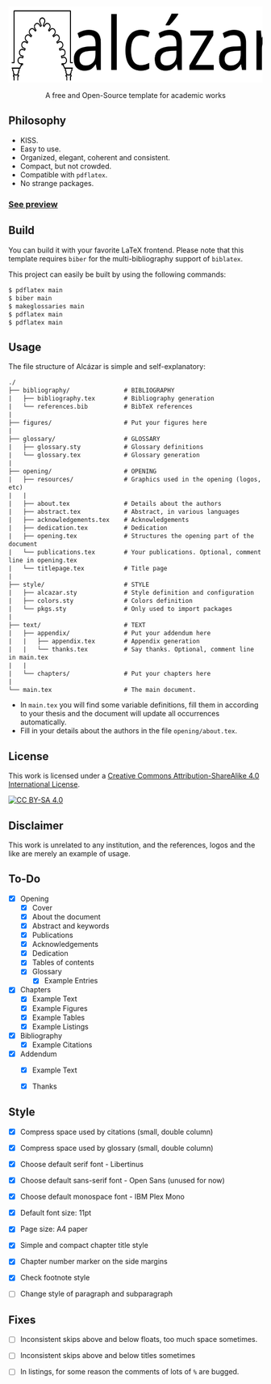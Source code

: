 <p align="center">
    <img src="opening/resources/logos/alcazar.svg" height=150px/>
</p>
<p align="center">A free and Open-Source template for academic works<p>




## Philosophy

- KISS.
- Easy to use.
- Organized, elegant, coherent and consistent.
- Compact, but not crowded.
- Compatible with `pdflatex`.
- No strange packages.


### [See preview](https://github.com/dpmj/alcazar/blob/main/main.pdf)


## Build

You can build it with your favorite LaTeX frontend. Please note that this template requires `biber` for the multi-bibliography support of `biblatex`.

This project can easily be built by using the following commands:

```
$ pdflatex main
$ biber main
$ makeglossaries main
$ pdflatex main
$ pdflatex main
```


## Usage

The file structure of Alcázar is simple and self-explanatory:

```
./
├── bibliography/               # BIBLIOGRAPHY
|   ├── bibliography.tex        # Bibliography generation
|   └── references.bib          # BibTeX references
|
├── figures/                    # Put your figures here
|
├── glossary/                   # GLOSSARY
|   ├── glossary.sty            # Glossary definitions
|   └── glossary.tex            # Glossary generation
|
├── opening/                    # OPENING
|   ├── resources/              # Graphics used in the opening (logos, etc)
|   |
|   ├── about.tex               # Details about the authors
|   ├── abstract.tex            # Abstract, in various languages
|   ├── acknowledgements.tex    # Acknowledgements
|   ├── dedication.tex          # Dedication
|   ├── opening.tex             # Structures the opening part of the document
|   └── publications.tex        # Your publications. Optional, comment line in opening.tex
|   └── titlepage.tex           # Title page
|
├── style/                      # STYLE
|   ├── alcazar.sty             # Style definition and configuration
|   ├── colors.sty              # Colors definition
|   └── pkgs.sty                # Only used to import packages
|
├── text/                       # TEXT
|   ├── appendix/               # Put your addendum here
|   |   ├── appendix.tex        # Appendix generation
|   |   └── thanks.tex          # Say thanks. Optional, comment line in main.tex
|   |
|   └── chapters/               # Put your chapters here
|
└── main.tex                    # The main document.
```

- In `main.tex` you will find some variable definitions, fill them in according to your thesis and the document will update all occurrences automatically.
- Fill in your details about the authors in the file `opening/about.tex`.


## License
    
This work is licensed under a
[Creative Commons Attribution-ShareAlike 4.0 International License][cc-by-sa].

[![CC BY-SA 4.0][cc-by-sa-image]][cc-by-sa]

[cc-by-sa]: http://creativecommons.org/licenses/by-sa/4.0/
[cc-by-sa-image]: https://licensebuttons.net/l/by-sa/4.0/88x31.png
[cc-by-sa-shield]: https://img.shields.io/badge/License-CC%20BY--SA%204.0-lightgrey.svg


## Disclaimer

This work is unrelated to any institution, and the references, logos and the like are merely an example of usage.


## To-Do

- [x] Opening
    - [x] Cover
    - [x] About the document
    - [x] Abstract and keywords
    - [x] Publications
    - [x] Acknowledgements
    - [x] Dedication
    - [x] Tables of contents
    - [x] Glossary
        - [x] Example Entries
- [x] Chapters
    - [x] Example Text
    - [x] Example Figures
    - [x] Example Tables
    - [x] Example Listings
- [x] Bibliography
    - [x] Example Citations
- [x] Addendum
    - [x] Example Text
    - [x] Thanks


## Style 

- [x] Compress space used by citations (small, double column)
- [x] Compress space used by glossary (small, double column)
- [x] Choose default serif font - Libertinus
- [x] Choose default sans-serif font - Open Sans (unused for now)
- [x] Choose default monospace font - IBM Plex Mono
- [x] Default font size: 11pt
- [x] Page size: A4 paper
- [x] Simple and compact chapter title style 
- [x] Chapter number marker on the side margins
- [x] Check footnote style
- [ ] Change style of paragraph and subparagraph


    
## Fixes

- [ ] Inconsistent skips above and below floats, too much space sometimes.
- [ ] Inconsistent skips above and below titles sometimes
- [ ] In listings, for some reason the comments of lots of `%` are bugged.




